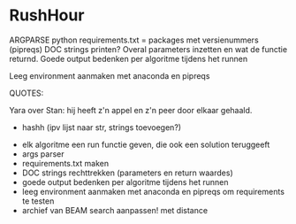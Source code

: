 # RushHour

ARGPARSE python
requirements.txt = packages met versienummers (pipreqs)
DOC strings printen?
Overal parameters inzetten en wat de functie returnd.
Goede output bedenken per algoritme tijdens het runnen

Leeg environment aanmaken met anaconda en pipreqs

QUOTES:

Yara over Stan: hij heeft z'n appel en z'n peer door elkaar gehaald.

<!-- + init.py bestanden aanpassen -->
+ hashh (ipv lijst naar str, strings toevoegen?)
<!-- + class: constructiveAlgorithm maken, INHERITANCE -->
<!-- + dubbele dingen uit BFS, DFS, BeFS, IDDFS halen -->
<!-- + make_possible_babies is lange functie -->
+ elk algoritme een run functie geven, die ook een solution teruggeeft
+ args parser
+ requirements.txt maken
+ DOC strings rechttrekken (parameters en return waardes)
+ goede output bedenken per algoritme tijdens het runnen
+ leeg environment aanmaken met anaconda en pipreqs om requirements te testen
+ archief van BEAM search aanpassen! met distance
